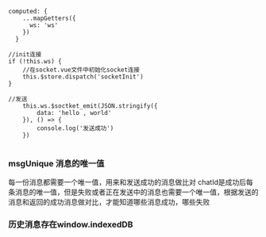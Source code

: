 ```
computed: {
    ...mapGetters({
      ws: 'ws'
    })
  }

//init连接
if (!this.ws) {
    //在socket.vue文件中初始化socket连接
    this.$store.dispatch('socketInit')
}

//发送
    this.ws.$soctket_emit(JSON.stringify({
        data: 'hello , world'
    }), () => {
        console.log('发送成功')
    })


```

### msgUnique  消息的唯一值
每一份消息都需要一个唯一值，用来和发送成功的消息做比对
chatId是成功后每条消息的唯一值，但是失败或者正在发送中的消息也需要一个唯一值，根据发送的消息和返回的成功消息做对比，才能知道哪些消息成功，哪些失败

### 历史消息存在window.indexedDB 